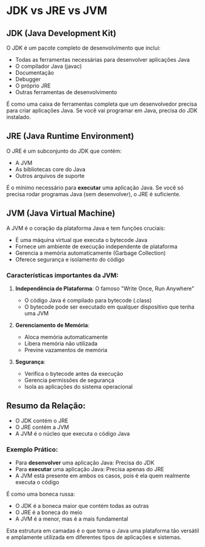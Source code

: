 # JDK vs JRE vs JVM

## JDK (Java Development Kit)

O JDK é um pacote completo de desenvolvimento que inclui:

- Todas as ferramentas necessárias para desenvolver aplicações Java
- O compilador Java (javac)
- Documentação
- Debugger
- O próprio JRE
- Outras ferramentas de desenvolvimento

É como uma caixa de ferramentas completa que um desenvolvedor precisa para criar aplicações Java. Se você vai programar
em Java, precisa do JDK instalado.

## JRE (Java Runtime Environment)

O JRE é um subconjunto do JDK que contém:

- A JVM
- As bibliotecas core do Java
- Outros arquivos de suporte

É o mínimo necessário para **executar** uma aplicação Java. Se você só precisa rodar programas Java (sem desenvolver), o
JRE é suficiente.

## JVM (Java Virtual Machine)

A JVM é o coração da plataforma Java e tem funções cruciais:

- É uma máquina virtual que executa o bytecode Java
- Fornece um ambiente de execução independente de plataforma
- Gerencia a memória automaticamente (Garbage Collection)
- Oferece segurança e isolamento do código

### Características importantes da JVM:

1. **Independência de Plataforma**: O famoso "Write Once, Run Anywhere"
    - O código Java é compilado para bytecode (.class)
    - O bytecode pode ser executado em qualquer dispositivo que tenha uma JVM

2. **Gerenciamento de Memória**:
    - Aloca memória automaticamente
    - Libera memória não utilizada
    - Previne vazamentos de memória

3. **Segurança**:
    - Verifica o bytecode antes da execução
    - Gerencia permissões de segurança
    - Isola as aplicações do sistema operacional

## Resumo da Relação:

- O JDK contém o JRE
- O JRE contém a JVM
- A JVM é o núcleo que executa o código Java

### Exemplo Prático:

- Para **desenvolver** uma aplicação Java: Precisa do JDK
- Para **executar** uma aplicação Java: Precisa apenas do JRE
- A JVM está presente em ambos os casos, pois é ela quem realmente executa o código

É como uma boneca russa:

- O JDK é a boneca maior que contém todas as outras
- O JRE é a boneca do meio
- A JVM é a menor, mas é a mais fundamental

Esta estrutura em camadas é o que torna o Java uma plataforma tão versátil e amplamente utilizada em diferentes tipos de
aplicações e sistemas.